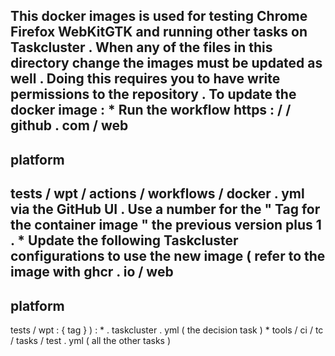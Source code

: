 This
docker
images
is
used
for
testing
Chrome
Firefox
WebKitGTK
and
running
other
tasks
on
Taskcluster
.
When
any
of
the
files
in
this
directory
change
the
images
must
be
updated
as
well
.
Doing
this
requires
you
to
have
write
permissions
to
the
repository
.
To
update
the
docker
image
:
*
Run
the
workflow
https
:
/
/
github
.
com
/
web
-
platform
-
tests
/
wpt
/
actions
/
workflows
/
docker
.
yml
via
the
GitHub
UI
.
Use
a
number
for
the
"
Tag
for
the
container
image
"
the
previous
version
plus
1
.
*
Update
the
following
Taskcluster
configurations
to
use
the
new
image
(
refer
to
the
image
with
ghcr
.
io
/
web
-
platform
-
tests
/
wpt
:
{
tag
}
)
:
*
.
taskcluster
.
yml
(
the
decision
task
)
*
tools
/
ci
/
tc
/
tasks
/
test
.
yml
(
all
the
other
tasks
)
